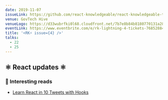 ```yaml
---
date: 2019-11-07
issueLink: https://github.com/react-knowledgeable/react-knowledgeable-talks/issues/20
venue: GovTech Hive
venueLogo: https://d33wubrfki0l68.cloudfront.net/7b7e8b84b8180770131a2838266cc18409b22293/545c3/images/logo_govtech_hort.gif
eventLink: https://www.eventbrite.com/e/rk-lightning-4-tickets-76852884045
title: '<RK⚡️ issue={4} />'
talks:
  - 22
  - 25
---
```


## ⚛️ React updates ⚛️

### 📕 Interesting reads
- [Learn React in 10 Tweets with Hooks](https://dev.to/chrisachard/learn-react-in-10-tweets-with-hooks-59bc)